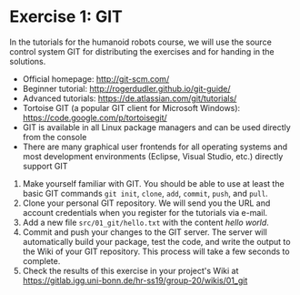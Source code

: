 # Exercise 1: GIT

In the tutorials for the humanoid robots course, we will use the source
control system GIT for distributing the exercises and for handing in the 
solutions.


* Official homepage: http://git-scm.com/
* Beginner tutorial: http://rogerdudler.github.io/git-guide/
* Advanced tutorials: https://de.atlassian.com/git/tutorials/
* Tortoise GIT (a popular GIT client for Microsoft Windows): https://code.google.com/p/tortoisegit/
* GIT is available in all Linux package managers and can be used directly from the console
* There are many graphical user frontends for all operating systems and 
most development environments (Eclipse, Visual Studio, etc.) directly support GIT


1. Make yourself familiar with GIT. You should be able to use at least
the basic GIT commands `git init`, `clone`, `add`, `commit`, `push`, and `pull`.
2. Clone your personal GIT repository. We will send you the URL and
account credentials when you register for the tutorials via e-mail.
3. Add a new file `src/01_git/hello.txt` with the content *hello world*.
4. Commit and push your changes to the GIT server. The server will 
automatically build your package, test the code, and write the output to
the Wiki of your GIT repository. This process will take a few seconds to
complete. 
5. Check the results of this exercise in your project's Wiki at 
https://gitlab.igg.uni-bonn.de/hr-ss19/group-20/wikis/01_git





